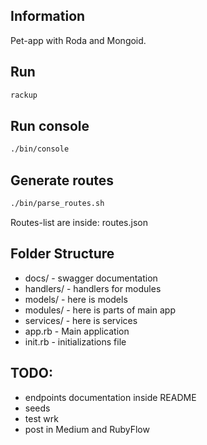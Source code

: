 ## Information

Pet-app with Roda and Mongoid.

## Run

```bash
rackup
```

## Run console

```bash
./bin/console
```

## Generate routes

```bash
./bin/parse_routes.sh
```

Routes-list are inside: routes.json

## Folder Structure

- docs/ - swagger documentation
- handlers/ - handlers for modules
- models/ - here is models
- modules/ - here is parts of main app
- services/ - here is services
- app.rb - Main application
- init.rb - initializations file

## TODO:

- endpoints documentation inside README
- seeds
- test wrk
- post in Medium and RubyFlow
